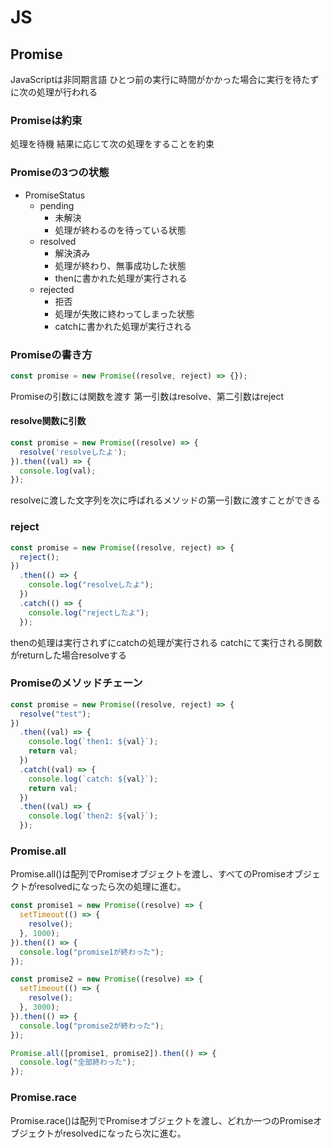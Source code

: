 # JS
## Promise
JavaScriptは非同期言語
ひとつ前の実行に時間がかかった場合に実行を待たずに次の処理が行われる
### Promiseは約束
処理を待機
結果に応じて次の処理をすることを約束
### Promiseの3つの状態
- PromiseStatus
  - pending
    - 未解決
    - 処理が終わるのを待っている状態
  - resolved
    - 解決済み
    - 処理が終わり、無事成功した状態
    - thenに書かれた処理が実行される
  - rejected
    - 拒否
    - 処理が失敗に終わってしまった状態
    - catchに書かれた処理が実行される
### Promiseの書き方
```js
const promise = new Promise((resolve, reject) => {});
```
Promiseの引数には関数を渡す
第一引数はresolve、第二引数はreject
#### resolve関数に引数
```js
const promise = new Promise((resolve) => {
  resolve('resolveしたよ');
}).then((val) => {
  console.log(val);
});
```
resolveに渡した文字列を次に呼ばれるメソッドの第一引数に渡すことができる

### reject
```js
const promise = new Promise((resolve, reject) => {
  reject();
})
  .then(() => {
    console.log("resolveしたよ");
  })
  .catch(() => {
    console.log("rejectしたよ");
  });
```
thenの処理は実行されずにcatchの処理が実行される
catchにて実行される関数がreturnした場合resolveする

### Promiseのメソッドチェーン
```js
const promise = new Promise((resolve, reject) => {
  resolve("test");
})
  .then((val) => {
    console.log(`then1: ${val}`);
    return val;
  })
  .catch((val) => {
    console.log(`catch: ${val}`);
    return val;
  })
  .then((val) => {
    console.log(`then2: ${val}`);
  });
```
### Promise.all
Promise.all()は配列でPromiseオブジェクトを渡し、すべてのPromiseオブジェクトがresolvedになったら次の処理に進む。
```js
const promise1 = new Promise((resolve) => {
  setTimeout(() => {
    resolve();
  }, 1000);
}).then(() => {
  console.log("promise1が終わった");
});

const promise2 = new Promise((resolve) => {
  setTimeout(() => {
    resolve();
  }, 3000);
}).then(() => {
  console.log("promise2が終わった");
});

Promise.all([promise1, promise2]).then(() => {
  console.log("全部終わった");
});
```
### Promise.race
Promise.race()は配列でPromiseオブジェクトを渡し、どれか一つのPromiseオブジェクトがresolvedになったら次に進む。
